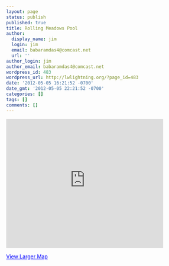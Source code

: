 ```yaml
---
layout: page
status: publish
published: true
title: Rolling Meadows Pool
author:
  display_name: jim
  login: jim
  email: babaramdas4@comcast.net
  url: ''
author_login: jim
author_email: babaramdas4@comcast.net
wordpress_id: 483
wordpress_url: http://lwlightning.org/?page_id=483
date: '2012-05-05 16:21:52 -0700'
date_gmt: '2012-05-05 22:21:52 -0700'
categories: []
tags: []
comments: []
---
```

<iframe width="425" height="350" frameborder="0" scrolling="no" marginheight="0" marginwidth="0" src="http://maps.google.com/maps?f=q&amp;source=s_q&amp;hl=en&amp;geocode=&amp;q=3900+Owl+Drive,+Rolling+Meadows,+IL&amp;aq=0&amp;oq=3900+Owl+Drive&amp;sll=37.0625,-95.677068&amp;sspn=62.74193,50.712891&amp;ie=UTF8&amp;hq=&amp;hnear=3900+Owl+Dr,+Rolling+Meadows,+Illinois+60008&amp;t=m&amp;ll=42.075674,-88.019371&amp;spn=0.044596,0.072956&amp;z=13&amp;iwloc=A&amp;output=embed"></iframe>

<a href="http://maps.google.com/maps?f=q&amp;source=embed&amp;hl=en&amp;geocode=&amp;q=3900+Owl+Drive,+Rolling+Meadows,+IL&amp;aq=0&amp;oq=3900+Owl+Drive&amp;sll=37.0625,-95.677068&amp;sspn=62.74193,50.712891&amp;ie=UTF8&amp;hq=&amp;hnear=3900+Owl+Dr,+Rolling+Meadows,+Illinois+60008&amp;t=m&amp;ll=42.075674,-88.019371&amp;spn=0.044596,0.072956&amp;z=13&amp;iwloc=A" style="color:#0000FF;text-align:left">View Larger Map</a>
